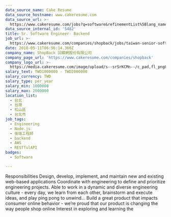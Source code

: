 ```yaml
---
data_source_name: Cake Resume
data_source_hostname: www.cakeresume.com
data_source_url: >-
  https://www.cakeresume.com/jobs?q=software&refinementList%5Blang_name%5D%5B0%5D=English&refinementList%5Bsalary_type%5D=per_year&range%5Bsalary_range%5D%5Bmin%5D=1000000&page=2
data_source_internal_id: '5482'
title: Sr. Software Engineer- Backend
job_url: >-
  https://www.cakeresume.com/companies/shopback/jobs/taiwan-senior-software-engineer-backend
date: 2018-05-11T06:56:14.366Z
company_name: ShopBack 回饋網股份有限公司
company_page_url: 'https://www.cakeresume.com/companies/shopback'
company_logo_url: >-
  https://media.cakeresume.com/image/upload/s--srSrKCMn--/c_pad,fl_png8,h_200,w_200/v1526020549/vhipuceyhp4pm5kqc6dg.png
salary_text: TWD1000000 - TWD2000000
salary_currency: TWD
salary_type: per_year
salary_min: 1000000
salary_max: 2000000
location_list:
  - 台北
  - 台灣
  - 松山區
  - 台北市
job_tags:
  - Engineering
  - Node.js
  - 後端工程師
  - backend
  - AWS
  - RESTfulAPI
badges:
  - Software

---
```


Responsibilities Design, develop, implement, and maintain new and existing web-based applications Coordinate with engineering to define and prioritize engineering projects. Able to work in a dynamic and diverse engineering culture - every day, we learn from each other, brainstorm and execute ideas, and play ping pong to unwind... Build a great product that impacts consumer online behavior - we’re proud that our product is changing the way people shop online Interest in exploring and learning the
